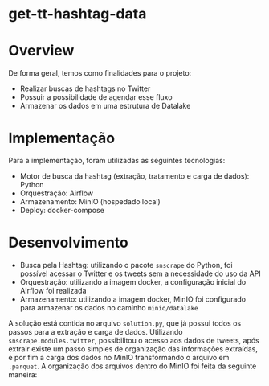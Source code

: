 # get-tt-hashtag-data

# Overview

  De forma geral, temos como finalidades para o projeto:
   - Realizar buscas de hashtags no Twitter
   - Possuir a possibilidade de agendar esse fluxo
   - Armazenar os dados em uma estrutura de Datalake
   
# Implementação
 
  Para a implementação, foram utilizadas as seguintes tecnologias:
   - Motor de busca da hashtag (extração, tratamento e carga de dados): Python
   - Orquestração: Airflow
   - Armazenamento: MinIO (hospedado local)
   - Deploy: docker-compose
   
# Desenvolvimento

   - Busca pela Hashtag: utilizando o pacote `snscrape` do Python, foi possível acessar o Twitter e os tweets sem a necessidade do uso da API
   - Orquestração: utilizando a imagem docker, a configuração inicial do Airflow foi realizada
   - Armazenamento: utilizando a imagem docker, MinIO foi configurado para armazenar os dados no caminho `minio/datalake`
   
   A solução está contida no arquivo `solution.py`, que já possui todos os passos para a extração e carga de dados. Utilizando `snscrape.modules.twitter`, possibilitou o acesso aos dados de tweets, após extrair existe um passo simples de organização das informações extraídas, e por fim a carga dos dados no MinIO transformando o arquivo em `.parquet`. A organização dos arquivos dentro do MinIO foi feita da seguinte maneira:
